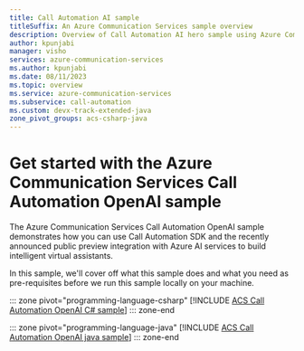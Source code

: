 ```yaml
---
title: Call Automation AI sample
titleSuffix: An Azure Communication Services sample overview
description: Overview of Call Automation AI hero sample using Azure Communication Services to enable developers to learn how to incorporate AI into their workflows.
author: kpunjabi
manager: visho
services: azure-communication-services
ms.author: kpunjabi
ms.date: 08/11/2023
ms.topic: overview
ms.service: azure-communication-services
ms.subservice: call-automation
ms.custom: devx-track-extended-java
zone_pivot_groups: acs-csharp-java
---
```


# Get started with the Azure Communication Services Call Automation OpenAI sample

The Azure Communication Services Call Automation OpenAI sample demonstrates how you can use Call Automation SDK and the recently announced public preview integration with Azure AI services to build intelligent virtual assistants.


In this sample, we'll cover off what this sample does and what you need as pre-requisites before we run this sample locally on your machine. 


::: zone pivot="programming-language-csharp"
[!INCLUDE [ACS Call Automation OpenAI C# sample](./includes/call-automation-ai-csharp.md)]
::: zone-end

::: zone pivot="programming-language-java"
[!INCLUDE [ACS Call Automation OpenAI java sample](./includes/call-automation-ai-java.md)]
::: zone-end
